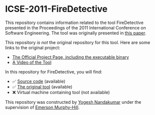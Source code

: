 # ICSE-2011-FireDetective

This repository contains information related to the tool FireDetective presented in the Proceedings of the 2011 International Conference on Software Engineering. The tool was originally presented in [this paper](http://dl.acm.org/citation.cfm?id=1985793.1985973&coll=DL&dl=GUIDE).

This repository _is not_ the original repository for this tool. Here are some links to the original project:
* [The Official Project Page, including the executable binary](http://swerl.tudelft.nl/bin/view/Main/FireDetective)
* [A Video of the Tool](https://www.youtube.com/watch?v=Trp82FNBeEU)

In this repository for FireDetective, you will find:
* :white_check_mark: [Source code](https://github.com/SoftwareEngineeringToolDemos/ICSE-2011-FireDetective/tree/master/FireDetective/FireDetectiveAnalyzer) (available)
* :white_check_mark: [The original tool](https://github.com/SoftwareEngineeringToolDemos/ICSE-2011-FireDetective/tree/master/FireDetective) (available)
* :x: Virtual machine containing tool (not available)

This repository was constructed by [Yogesh Nandakumar](https://github.com/ynandak) under the supervision of [Emerson Murphy-Hill](https://github.com/CaptainEmerson). 
